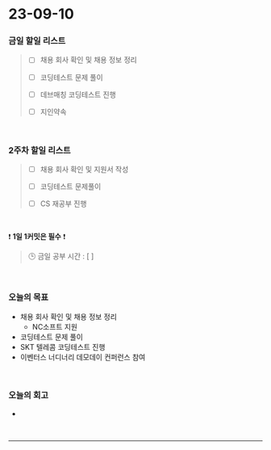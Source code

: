 # 23-09-10
### 금일 할일 리스트
> - [ ]  채용 회사 확인 및 채용 정보 정리
>
> - [ ]  코딩테스트 문제 풀이
>
> - [ ]  데브매칭 코딩테스트 진행
>
> - [ ]  지인약속


<br/>

### 2주차 할일 리스트  
> - [ ]  채용 회사 확인 및 지원서 작성
>
> - [ ]  코딩테스트 문제풀이
>
> - [ ]  CS 재공부 진행

<br/>

❗ **1일 1커밋은 필수** ❗
> 🕒 금일 공부 시간 : [  ]
  
<br/>

### 오늘의 목표
- 채용 회사 확인 및 채용 정보 정리
    - NC소프트 지원
- 코딩테스트 문제 풀이
- SKT 텔레콤 코딩테스트 진행
- 이벤터스 너디너리 데모데이 컨퍼런스 참여

<br>

### 오늘의 회고
- 


<br/>

------------  
